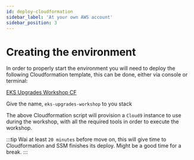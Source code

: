 ```yaml
---
id: deploy-cloudformation
sidebar_label: 'At your own AWS account'
sidebar_position: 3
---
```


# Creating the environment

In order to properly start the environment you will need to deploy the following Cloudformation template, this can be done, either via console or terminal:

[EKS Upgrades Workshop CF](../../static/scripts/cloudformation.yaml)

Give the name, `eks-upgrades-workshop` to you stack

The above Cloudformation script will provision a `Cloud9` instance to use during the workshop, with all the required tools in order to execute the workshop.

:::tip
Wai at least `20 minutes` before move on, this will give time to Cloudformation and SSM finishes its deploy. Might be a good time for a break.
:::

